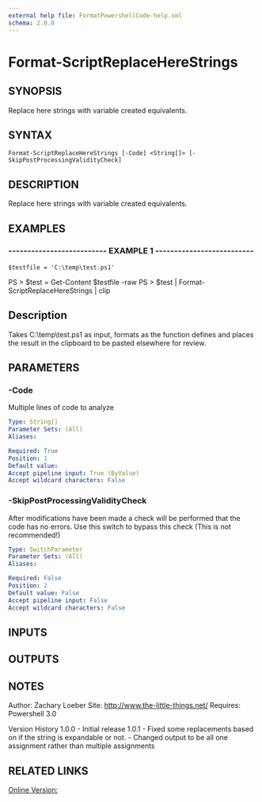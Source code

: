 ```yaml
---
external help file: FormatPowershellCode-help.xml
schema: 2.0.0
---
```


# Format-ScriptReplaceHereStrings
## SYNOPSIS
Replace here strings with variable created equivalents.

## SYNTAX

```
Format-ScriptReplaceHereStrings [-Code] <String[]> [-SkipPostProcessingValidityCheck]
```

## DESCRIPTION
Replace here strings with variable created equivalents.

## EXAMPLES

### -------------------------- EXAMPLE 1 --------------------------
```
$testfile = 'C:\temp\test.ps1'
```

PS \> $test = Get-Content $testfile -raw
PS \> $test | Format-ScriptReplaceHereStrings | clip

Description
-----------
Takes C:\temp\test.ps1 as input, formats as the function defines and places the result in the clipboard 
to be pasted elsewhere for review.

## PARAMETERS

### -Code
Multiple lines of code to analyze

```yaml
Type: String[]
Parameter Sets: (All)
Aliases: 

Required: True
Position: 1
Default value: 
Accept pipeline input: True (ByValue)
Accept wildcard characters: False
```

### -SkipPostProcessingValidityCheck
After modifications have been made a check will be performed that the code has no errors.
Use this switch to bypass this check 
\(This is not recommended!\)

```yaml
Type: SwitchParameter
Parameter Sets: (All)
Aliases: 

Required: False
Position: 2
Default value: False
Accept pipeline input: False
Accept wildcard characters: False
```

## INPUTS

## OUTPUTS

## NOTES
Author: Zachary Loeber
Site: http://www.the-little-things.net/
Requires: Powershell 3.0

Version History
1.0.0 - Initial release
1.0.1 - Fixed some replacements based on if the string is expandable or not.
      - Changed output to be all one assignment rather than multiple assignments

## RELATED LINKS

[Online Version:]()



